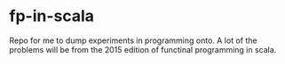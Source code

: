 # fp-in-scala
Repo for me to dump experiments in programming onto.
A lot of the problems will be from the 2015 edition of functinal programming in scala.
